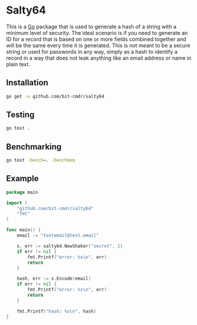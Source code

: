 # Salty64

This is a [Go](https://golang.org) package that is used to generate a hash of a string with a minimum level of security. The ideal scenario is if you need to generate an ID for a record that is based on one or more fields combined together and will be the same every time it is generated. This is not meant to be a secure string or used for passwords in any way, simply as a hash to identify a record in a way that does not leak anything like an email address or name in plain text.

## Installation

```sh
go get -u github.com/bit-cmdr/salty64
```

## Testing

```sh
go test .
```

## Benchmarking

```sh
go test -bench=. -benchmem
```

## Example

```go
package main

import (
	"github.com/bit-cmdr/salty64"
	"fmt"
)

func main() {
    email := "testemail@test.email"

    s, err := salty64.NewShaker("secret", 2)
    if err != nil {
        fmt.Printf("error: %s\n", err)
        return
    }

    hash, err := s.Encode(email)
    if err != nil {
        fmt.Printf("error: %s\n", err)
        return
    }

    fmt.Printf("hash: %s\n", hash)
}
```

